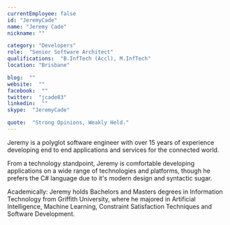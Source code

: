 ```yaml
---
currentEmployee: false
id: "JeremyCade"
name: "Jeremy Cade"
nickname: ""

category: "Developers"
role:  "Senior Software Architect"
qualifications:  "B.InfTech (Accl), M.InfTech"
location: "Brisbane"

blog:  ""
website:  ""
facebook:  ""
twitter:  "jcade83"
linkedin:  ""
skype:  "JeremyCade"

quote:  "Strong Opinions, Weakly Held."
---
```


Jeremy is a polyglot software engineer with over 15 years of experience developing end to end applications and services for the connected world.   

From a technology standpoint, Jeremy is comfortable developing applications on a wide range of technologies and platforms, though he prefers the C# language due to it's modern design and syntactic sugar.   

Academically: Jeremy holds Bachelors and Masters degrees in Information Technology from Griffith University, where he majored in Artificial Intelligence, Machine Learning, Constraint Satisfaction Techniques and Software Development.   